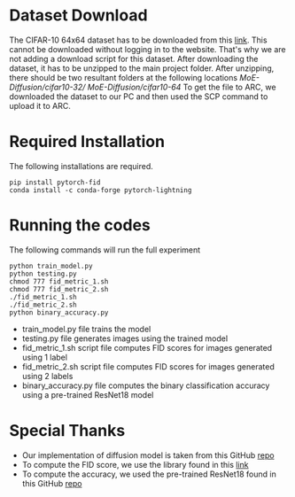 # Dataset Download
The CIFAR-10 64x64 dataset has to be downloaded from this [link](https://www.kaggle.com/datasets/joaopauloschuler/cifar10-64x64-resized-via-cai-super-resolution). This cannot be downloaded without logging in to the website. That's why we are not adding a download script for this dataset. After downloading the dataset, it has to be unzipped to the main project folder. After unzipping, there should be two resultant folders at the following locations
*MoE-Diffusion/cifar10-32/*
*MoE-Diffusion/cifar10-64*
To get the file to ARC, we downloaded the dataset to our PC and then used the SCP command to upload it to ARC.

# Required Installation
The following installations are required.
```
pip install pytorch-fid
conda install -c conda-forge pytorch-lightning
```

# Running the codes
The following commands will run the full experiment
```
python train_model.py
python testing.py
chmod 777 fid_metric_1.sh
chmod 777 fid_metric_2.sh
./fid_metric_1.sh
./fid_metric_2.sh
python binary_accuracy.py
```

- train_model.py file trains the model
- testing.py file generates images using the trained model
- fid_metric_1.sh script file computes FID scores for images generated using 1 label
- fid_metric_2.sh script file computes FID scores for images generated using 2 labels
- binary_accuracy.py file computes the binary classification accuracy using a pre-trained ResNet18 model

# Special Thanks
- Our implementation of diffusion model is taken from this GitHub [repo](https://github.com/dome272/Diffusion-Models-pytorch)
- To compute the FID score, we use the library found in this [link](https://github.com/mseitzer/pytorch-fid)
- To compute the accuracy, we used the pre-trained ResNet18 found in this GitHub [repo](https://github.com/huyvnphan/PyTorch_CIFAR10)
